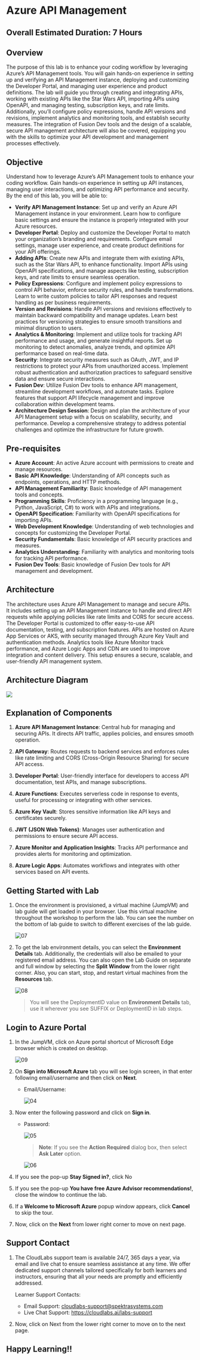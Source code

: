 # Azure API Management

## Overall Estimated Duration: 7 Hours

## Overview

The purpose of this lab is to enhance your coding workflow by leveraging Azure’s API Management tools. You will gain hands-on experience in setting up and verifying an API Management instance, deploying and customizing the Developer Portal, and managing user experience and product definitions. The lab will guide you through creating and integrating APIs, working with existing APIs like the Star Wars API, importing APIs using OpenAPI, and managing testing, subscription keys, and rate limits. Additionally, you’ll configure policy expressions, handle API versions and revisions, implement analytics and monitoring tools, and establish security measures. The integration of Fusion Dev tools and the design of a scalable, secure API management architecture will also be covered, equipping you with the skills to optimize your API development and management processes effectively.

## Objective

Understand how to leverage Azure’s API Management tools to enhance your coding workflow. Gain hands-on experience in setting up API instances, managing user interactions, and optimizing API performance and security. By the end of this lab, you will be able to:

   - **Verify API Management Instance**: Set up and verify an Azure API Management instance in your environment. 
     Learn how to configure basic settings and ensure the instance is properly integrated with your Azure resources.
   - **Developer Portal**: Deploy and customize the Developer Portal to match your organization’s branding and 
     requirements. Configure email settings, manage user experience, and create product definitions for your API 
     offerings.
   - **Adding APIs**: Create new APIs and integrate them with existing APIs, such as the Star Wars API, to enhance 
     functionality. Import APIs using OpenAPI specifications, and manage aspects like testing, subscription keys, and 
     rate limits to ensure seamless operation.
   - **Policy Expressions**: Configure and implement policy expressions to control API behavior, enforce security 
     rules, 
     and handle transformations. Learn to write custom policies to tailor API responses and request handling as per 
     business requirements.
   - **Version and Revisions**: Handle API versions and revisions effectively to maintain backward compatibility and 
     manage updates. Learn best practices for versioning strategies to ensure smooth transitions and minimal disruption 
     to users.
   - **Analytics & Monitoring**: Implement and utilize tools for tracking API performance and usage, and generate 
     insightful reports. Set up monitoring to detect anomalies, analyze trends, and optimize API performance based on 
     real-time data.
   - **Security**: Integrate security measures such as OAuth, JWT, and IP restrictions to protect your APIs from 
     unauthorized access. Implement robust authentication and authorization practices to safeguard sensitive data and 
     ensure secure interactions.
   - **Fusion Dev**: Utilize Fusion Dev tools to enhance API management, streamline development workflows, and automate 
     tasks. Explore features that support API lifecycle management and improve collaboration within development teams.
   - **Architecture Design Session**: Design and plan the architecture of your API Management setup with a focus on 
     scalability, security, and performance. Develop a comprehensive strategy to address potential challenges and 
     optimize the infrastructure for future growth.


## Pre-requisites

   - **Azure Account**: An active Azure account with permissions to create and manage resources.
   - **Basic API Knowledge**: Understanding of API concepts such as endpoints, operations, and HTTP methods.
   - **API Management Familiarity**: Basic knowledge of API management tools and concepts.
   - **Programming Skills**: Proficiency in a programming language (e.g., Python, JavaScript, C#) to work with APIs and 
     integrations.
   - **OpenAPI Specification**: Familiarity with OpenAPI specifications for importing APIs.
   - **Web Development Knowledge**: Understanding of web technologies and concepts for customizing the Developer Portal.
   - **Security Fundamentals**: Basic knowledge of API security practices and measures.
   - **Analytics Understanding**: Familiarity with analytics and monitoring tools for tracking API performance.
   - **Fusion Dev Tools**: Basic knowledge of Fusion Dev tools for API management and development.

## Architecture

The architecture uses Azure API Management to manage and secure APIs. It includes setting up an API Management instance to handle and direct API requests while applying policies like rate limits and CORS for secure access. The Developer Portal is customized to offer easy-to-use API documentation, testing, and subscription features. APIs are hosted on Azure App Services or AKS, with security managed through Azure Key Vault and authentication methods. Analytics tools like Azure Monitor track performance, and Azure Logic Apps and CDN are used to improve integration and content delivery. This setup ensures a secure, scalable, and user-friendly API management system.

## Architecture Diagram

![](media/arch2.PNG.JPG)

## Explanation of Components

1. **Azure API Management Instance**: Central hub for managing and securing APIs. It directs API traffic, applies policies, and ensures smooth operation.

2. **API Gateway**: Routes requests to backend services and enforces rules like rate limiting and CORS (Cross-Origin Resource Sharing) for secure API access.

3. **Developer Portal**: User-friendly interface for developers to access API documentation, test APIs, and manage subscriptions.

4. **Azure Functions**: Executes serverless code in response to events, useful for processing or integrating with other services.

5. **Azure Key Vault**: Stores sensitive information like API keys and certificates securely.

6. **JWT (JSON Web Tokens)**: Manages user authentication and permissions to ensure secure API access.

7. **Azure Monitor and Application Insights**: Tracks API performance and provides alerts for monitoring and optimization.

8. **Azure Logic Apps**: Automates workflows and integrates with other services based on API events.

## Getting Started with Lab

1. Once the environment is provisioned, a virtual machine (JumpVM) and lab guide will get loaded in your browser. Use this virtual machine throughout the workshop to perform the lab. You can see the number on the bottom of lab guide to switch to different exercises of the lab guide.

   ![07](media/01upd.png)

1. To get the lab environment details, you can select the **Environment Details** tab. Additionally, the credentials will also be emailed to your registered email address. You can also open the Lab Guide on separate and full window by selecting the **Split Window** from the lower right corner. Also, you can start, stop, and restart virtual machines from the **Resources** tab.

   ![08](media/02upd.png)
 
    > You will see the DeploymentID value on **Environment Details** tab, use it wherever you see SUFFIX or DeploymentID in lab steps.


## Login to Azure Portal

1. In the JumpVM, click on Azure portal shortcut of Microsoft Edge browser which is created on desktop.

   ![09](media/09.png)
   
1. On **Sign into Microsoft Azure** tab you will see login screen, in that enter following email/username and then click on **Next**. 
   * Email/Username: <inject key="AzureAdUserEmail"></inject>
   
     ![04](media/04.png)
     
1. Now enter the following password and click on **Sign in**.
   * Password: <inject key="AzureAdUserPassword"></inject>
   
     ![05](media/05.png)
     
      >**Note**: If you see the **Action Required** dialog box, then select **Ask Later** option.

      ![06](media/asklater.png)
  
1. If you see the pop-up **Stay Signed in?**, click No

1. If you see the pop-up **You have free Azure Advisor recommendations!**, close the window to continue the lab.

1. If a **Welcome to Microsoft Azure** popup window appears, click **Cancel** to skip the tour.
      
1. Now, click on the **Next** from lower right corner to move on next page.

## Support Contact
 
1. The CloudLabs support team is available 24/7, 365 days a year, via email and live chat to ensure seamless assistance at any time. We offer dedicated support channels tailored specifically for both learners and instructors, ensuring that all your needs are promptly and efficiently addressed.
 
   Learner Support Contacts:
 
   - Email Support: cloudlabs-support@spektrasystems.com
   - Live Chat Support: https://cloudlabs.ai/labs-support
 
1. Now, click on Next from the lower right corner to move on to the next page.

## Happy Learning!!
